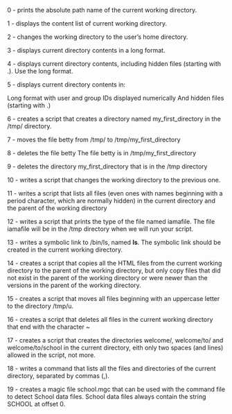 0 - prints the absolute path name of the current working directory.

1 - displays the content list of current working directory.

2 - changes the working directory to the user’s home directory.

3 - displays current directory contents in a long format.

4 - displays current directory contents, including hidden files (starting with .). Use the long format.

5 - displays current directory contents in:

Long format
with user and group IDs displayed numerically
And hidden files (starting with .)

6 - creates a script that creates a directory named my_first_directory in the /tmp/ directory.

7 - moves the file betty from /tmp/ to /tmp/my_first_directory

8 - deletes the file betty
The file betty is in /tmp/my_first_directory

9 - deletes the directory my_first_directory that is in the /tmp directory

10 - writes a script that changes the working directory to the previous one.

11 - writes a script that lists all files (even ones with names beginning with a period character, which are normally hidden) in the current directory and the parent of the working directory

12 - writes a script that prints the type of the file named iamafile. The file iamafile will be in the /tmp directory when we will run your script.

13 - writes a symbolic link to /bin/ls, named __ls__. The symbolic link should be created in the current working directory.

14 - creates a script that copies all the HTML files from the current working directory to the parent of the working directory, but only copy files that did not exist in the parent of the working directory or were newer than the versions in the parent of the working directory.

15 - creates a script that moves all files beginning with an uppercase letter to the directory /tmp/u.

16 - creates a script that deletes all files in the current working directory that end with the character ~

17 - creates a script that creates the directories welcome/, welcome/to/ and welcome/to/school in the current directory, eith only two spaces (and lines) allowed in the script, not more.

18 - writes a command that lists all the files and directories of the current directory, separated by commas (,).

19 - creates a magic file school.mgc that can be used with the command file to detect School data files. School data files always contain the string SCHOOL at offset 0.
